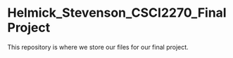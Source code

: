 # Helmick_Stevenson_CSCI2270_FinalProject
This repository is where we store our files for our final project.
